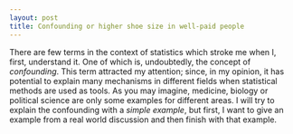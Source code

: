 ```yaml
---
layout: post
title: Confounding or higher shoe size in well-paid people 
---
```







There are few terms in the context of statistics which stroke me when I, first, understand it. One of which is, undoubtedly, the concept of *confounding*. This term attracted my attention; since, in my opinion, it has potential to explain many mechanisms in different fields when statistical methods are used as tools. As you may imagine, medicine, biology or political science are only some examples for different areas. I will try to explain the confounding with a *simple example*, but first, I want to give an example from a real world discussion and then finish with that example.
